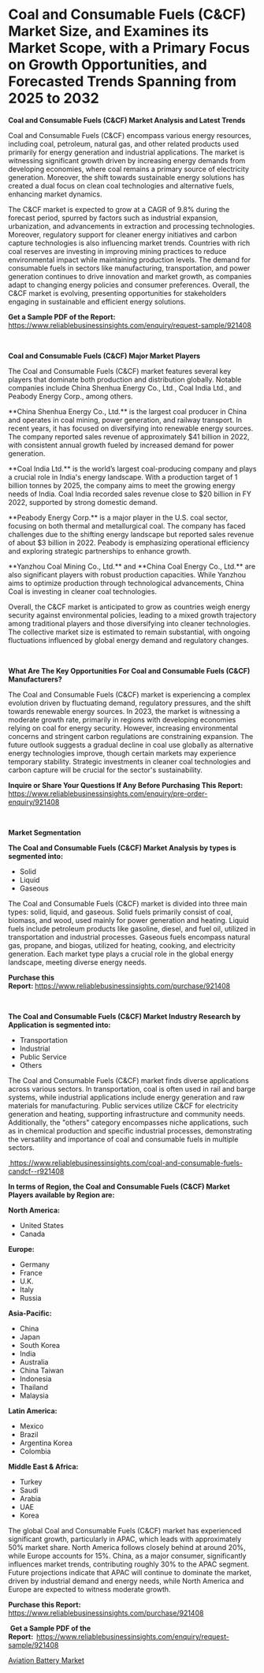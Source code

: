 <p><h1>Coal and Consumable Fuels (C&CF) Market Size, and Examines its Market Scope, with a Primary Focus on Growth Opportunities, and Forecasted Trends Spanning from 2025 to 2032</h1></p><p><strong>Coal and Consumable Fuels (C&CF) Market Analysis and Latest Trends</strong></p>
<p><p>Coal and Consumable Fuels (C&CF) encompass various energy resources, including coal, petroleum, natural gas, and other related products used primarily for energy generation and industrial applications. The market is witnessing significant growth driven by increasing energy demands from developing economies, where coal remains a primary source of electricity generation. Moreover, the shift towards sustainable energy solutions has created a dual focus on clean coal technologies and alternative fuels, enhancing market dynamics.</p><p>The C&CF market is expected to grow at a CAGR of 9.8% during the forecast period, spurred by factors such as industrial expansion, urbanization, and advancements in extraction and processing technologies. Moreover, regulatory support for cleaner energy initiatives and carbon capture technologies is also influencing market trends. Countries with rich coal reserves are investing in improving mining practices to reduce environmental impact while maintaining production levels. The demand for consumable fuels in sectors like manufacturing, transportation, and power generation continues to drive innovation and market growth, as companies adapt to changing energy policies and consumer preferences. Overall, the C&CF market is evolving, presenting opportunities for stakeholders engaging in sustainable and efficient energy solutions.</p></p>
<p><strong>Get a Sample PDF of the Report:&nbsp;</strong> <a href="https://www.reliablebusinessinsights.com/enquiry/request-sample/921408?utm_campaign=2459&utm_medium=2&utm_source=Github&utm_content=ia&utm_term=14022025&utm_id=coal-and-consumable-fuels-ccf">https://www.reliablebusinessinsights.com/enquiry/request-sample/921408</a></p>
<p>&nbsp;</p>
<p><strong>Coal and Consumable Fuels (C&CF) Major Market Players</strong></p>
<p><p>The Coal and Consumable Fuels (C&CF) market features several key players that dominate both production and distribution globally. Notable companies include China Shenhua Energy Co., Ltd., Coal India Ltd., and Peabody Energy Corp., among others.</p><p>**China Shenhua Energy Co., Ltd.** is the largest coal producer in China and operates in coal mining, power generation, and railway transport. In recent years, it has focused on diversifying into renewable energy sources. The company reported sales revenue of approximately $41 billion in 2022, with consistent annual growth fueled by increased demand for power generation.</p><p>**Coal India Ltd.** is the world’s largest coal-producing company and plays a crucial role in India's energy landscape. With a production target of 1 billion tonnes by 2025, the company aims to meet the growing energy needs of India. Coal India recorded sales revenue close to $20 billion in FY 2022, supported by strong domestic demand.</p><p>**Peabody Energy Corp.** is a major player in the U.S. coal sector, focusing on both thermal and metallurgical coal. The company has faced challenges due to the shifting energy landscape but reported sales revenue of about $3 billion in 2022. Peabody is emphasizing operational efficiency and exploring strategic partnerships to enhance growth.</p><p>**Yanzhou Coal Mining Co., Ltd.** and **China Coal Energy Co., Ltd.** are also significant players with robust production capacities. While Yanzhou aims to optimize production through technological advancements, China Coal is investing in cleaner coal technologies.</p><p>Overall, the C&CF market is anticipated to grow as countries weigh energy security against environmental policies, leading to a mixed growth trajectory among traditional players and those diversifying into cleaner technologies. The collective market size is estimated to remain substantial, with ongoing fluctuations influenced by global energy demand and regulatory changes.</p></p>
<p>&nbsp;</p>
<p><strong>What Are The Key Opportunities For Coal and Consumable Fuels (C&CF) Manufacturers?</strong></p>
<p><p>The Coal and Consumable Fuels (C&CF) market is experiencing a complex evolution driven by fluctuating demand, regulatory pressures, and the shift towards renewable energy sources. In 2023, the market is witnessing a moderate growth rate, primarily in regions with developing economies relying on coal for energy security. However, increasing environmental concerns and stringent carbon regulations are constraining expansion. The future outlook suggests a gradual decline in coal use globally as alternative energy technologies improve, though certain markets may experience temporary stability. Strategic investments in cleaner coal technologies and carbon capture will be crucial for the sector's sustainability.</p></p>
<p><strong>Inquire or Share Your Questions If Any Before Purchasing This Report:</strong> <a href="https://www.reliablebusinessinsights.com/enquiry/pre-order-enquiry/921408?utm_campaign=2459&utm_medium=2&utm_source=Github&utm_content=ia&utm_term=14022025&utm_id=coal-and-consumable-fuels-ccf">https://www.reliablebusinessinsights.com/enquiry/pre-order-enquiry/921408</a></p>
<p>&nbsp;</p>
<p><strong>Market Segmentation</strong></p>
<p><strong>The Coal and Consumable Fuels (C&CF) Market Analysis by types is segmented into:</strong></p>
<p><ul><li>Solid</li><li>Liquid</li><li>Gaseous</li></ul></p>
<p><p>The Coal and Consumable Fuels (C&CF) market is divided into three main types: solid, liquid, and gaseous. Solid fuels primarily consist of coal, biomass, and wood, used mainly for power generation and heating. Liquid fuels include petroleum products like gasoline, diesel, and fuel oil, utilized in transportation and industrial processes. Gaseous fuels encompass natural gas, propane, and biogas, utilized for heating, cooking, and electricity generation. Each market type plays a crucial role in the global energy landscape, meeting diverse energy needs.</p></p>
<p><strong>Purchase this Report:&nbsp;</strong><a href="https://www.reliablebusinessinsights.com/purchase/921408?utm_campaign=2459&utm_medium=2&utm_source=Github&utm_content=ia&utm_term=14022025&utm_id=coal-and-consumable-fuels-ccf">https://www.reliablebusinessinsights.com/purchase/921408</a></p>
<p>&nbsp;</p>
<p><strong>The Coal and Consumable Fuels (C&CF) Market Industry Research by Application is segmented into:</strong></p>
<p><ul><li>Transportation</li><li>Industrial</li><li>Public Service</li><li>Others</li></ul></p>
<p><p>The Coal and Consumable Fuels (C&CF) market finds diverse applications across various sectors. In transportation, coal is often used in rail and barge systems, while industrial applications include energy generation and raw materials for manufacturing. Public services utilize C&CF for electricity generation and heating, supporting infrastructure and community needs. Additionally, the "others" category encompasses niche applications, such as in chemical production and specific industrial processes, demonstrating the versatility and importance of coal and consumable fuels in multiple sectors.</p></p>
<p><a href="https://www.reliablebusinessinsights.com/coal-and-consumable-fuels-candcf--r921408?utm_campaign=2459&utm_medium=2&utm_source=Github&utm_content=ia&utm_term=14022025&utm_id=coal-and-consumable-fuels-ccf">&nbsp;https://www.reliablebusinessinsights.com/coal-and-consumable-fuels-candcf--r921408</a></p>
<p><strong>In terms of Region, the Coal and Consumable Fuels (C&CF) Market Players available by Region are:</strong></p>
<p>
    <p> <strong> North America: </strong>
        <ul>
            <li>United States</li>
            <li>Canada</li>
        </ul>
        </p> 
    <p> <strong> Europe: </strong>
        <ul>
            <li>Germany</li>
            <li>France</li>
            <li>U.K.</li>
            <li>Italy</li>
            <li>Russia</li>
        </ul>
        </p> 
    <p> <strong> Asia-Pacific: </strong>
        <ul>
            <li>China</li>
            <li>Japan</li>
            <li>South Korea</li>
            <li>India</li>
            <li>Australia</li>
            <li>China Taiwan</li>
            <li>Indonesia</li>
            <li>Thailand</li>
            <li>Malaysia</li>
        </ul>
        </p> 
    <p> <strong> Latin America: </strong>
        <ul>
            <li>Mexico</li>
            <li>Brazil</li>
            <li>Argentina Korea</li>
            <li>Colombia</li>
        </ul>
        </p> 
    <p> <strong> Middle East & Africa: </strong>
        <ul>
            <li>Turkey</li>
            <li>Saudi</li>
            <li>Arabia</li>
            <li>UAE</li>
            <li>Korea</li>
        </ul>
    </p>
    </p>
<p><p>The global Coal and Consumable Fuels (C&CF) market has experienced significant growth, particularly in APAC, which leads with approximately 50% market share. North America follows closely behind at around 20%, while Europe accounts for 15%. China, as a major consumer, significantly influences market trends, contributing roughly 30% to the APAC segment. Future projections indicate that APAC will continue to dominate the market, driven by industrial demand and energy needs, while North America and Europe are expected to witness moderate growth.</p></p>
<p><strong>Purchase this Report: </strong><a href="https://www.reliablebusinessinsights.com/purchase/921408?utm_campaign=2459&utm_medium=2&utm_source=Github&utm_content=ia&utm_term=14022025&utm_id=coal-and-consumable-fuels-ccf">https://www.reliablebusinessinsights.com/purchase/921408</a></p>
<p>&nbsp;<strong>Get a Sample PDF of the Report:&nbsp;&nbsp;</strong><a href="https://www.reliablebusinessinsights.com/enquiry/request-sample/921408?utm_campaign=2459&utm_medium=2&utm_source=Github&utm_content=ia&utm_term=14022025&utm_id=coal-and-consumable-fuels-ccf">https://www.reliablebusinessinsights.com/enquiry/request-sample/921408</a></p>
<p><strong></strong></p>
<p><p><a href="https://github.com/akaalahk/Market-Research-Report-List-1/blob/main/aviation-battery-market.md?utm_campaign=2459&utm_medium=2&utm_source=Github&utm_content=ia&utm_term=14022025&utm_id=coal-and-consumable-fuels-ccf">Aviation Battery Market</a></p></p>